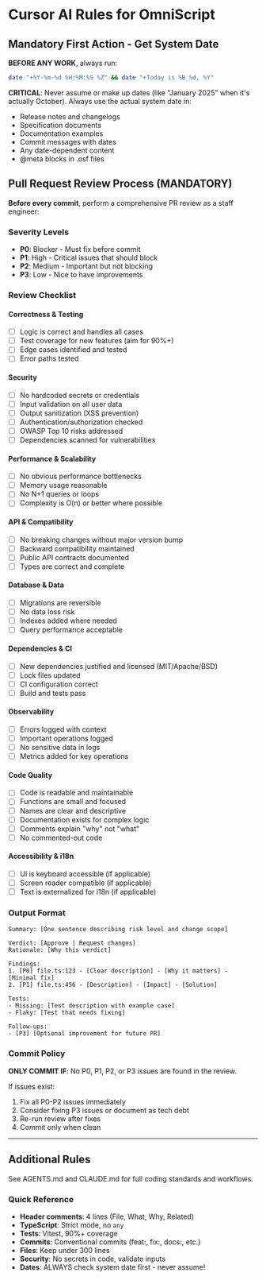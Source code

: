 # Cursor AI Rules for OmniScript

## Mandatory First Action - Get System Date

**BEFORE ANY WORK**, always run:

```bash
date "+%Y-%m-%d %H:%M:%S %Z" && date "+Today is %B %d, %Y"
```

**CRITICAL**: Never assume or make up dates (like "January 2025" when it's actually October). Always use the actual system date in:
- Release notes and changelogs
- Specification documents
- Documentation examples
- Commit messages with dates
- Any date-dependent content
- @meta blocks in .osf files

## Pull Request Review Process (MANDATORY)

**Before every commit**, perform a comprehensive PR review as a staff engineer:

### Severity Levels
- **P0**: Blocker - Must fix before commit
- **P1**: High - Critical issues that should block
- **P2**: Medium - Important but not blocking
- **P3**: Low - Nice to have improvements

### Review Checklist

#### Correctness & Testing
- [ ] Logic is correct and handles all cases
- [ ] Test coverage for new features (aim for 90%+)
- [ ] Edge cases identified and tested
- [ ] Error paths tested

#### Security
- [ ] No hardcoded secrets or credentials
- [ ] Input validation on all user data
- [ ] Output sanitization (XSS prevention)
- [ ] Authentication/authorization checked
- [ ] OWASP Top 10 risks addressed
- [ ] Dependencies scanned for vulnerabilities

#### Performance & Scalability
- [ ] No obvious performance bottlenecks
- [ ] Memory usage reasonable
- [ ] No N+1 queries or loops
- [ ] Complexity is O(n) or better where possible

#### API & Compatibility
- [ ] No breaking changes without major version bump
- [ ] Backward compatibility maintained
- [ ] Public API contracts documented
- [ ] Types are correct and complete

#### Database & Data
- [ ] Migrations are reversible
- [ ] No data loss risk
- [ ] Indexes added where needed
- [ ] Query performance acceptable

#### Dependencies & CI
- [ ] New dependencies justified and licensed (MIT/Apache/BSD)
- [ ] Lock files updated
- [ ] CI configuration correct
- [ ] Build and tests pass

#### Observability
- [ ] Errors logged with context
- [ ] Important operations logged
- [ ] No sensitive data in logs
- [ ] Metrics added for key operations

#### Code Quality
- [ ] Code is readable and maintainable
- [ ] Functions are small and focused
- [ ] Names are clear and descriptive
- [ ] Documentation exists for complex logic
- [ ] Comments explain "why" not "what"
- [ ] No commented-out code

#### Accessibility & i18n
- [ ] UI is keyboard accessible (if applicable)
- [ ] Screen reader compatible (if applicable)
- [ ] Text is externalized for i18n (if applicable)

### Output Format

```
Summary: [One sentence describing risk level and change scope]

Verdict: [Approve | Request changes]
Rationale: [Why this verdict]

Findings:
1. [P0] file.ts:123 - [Clear description] - [Why it matters] - [Minimal fix]
2. [P1] file.ts:456 - [Description] - [Impact] - [Solution]

Tests:
- Missing: [Test description with example case]
- Flaky: [Test that needs fixing]

Follow-ups:
- [P3] [Optional improvement for future PR]
```

### Commit Policy

**ONLY COMMIT IF**: No P0, P1, P2, or P3 issues are found in the review.

If issues exist:
1. Fix all P0-P2 issues immediately
2. Consider fixing P3 issues or document as tech debt
3. Re-run review after fixes
4. Commit only when clean

---

## Additional Rules

See AGENTS.md and CLAUDE.md for full coding standards and workflows.

### Quick Reference

- **Header comments**: 4 lines (File, What, Why, Related)
- **TypeScript**: Strict mode, no `any`
- **Tests**: Vitest, 90%+ coverage
- **Commits**: Conventional commits (feat:, fix:, docs:, etc.)
- **Files**: Keep under 300 lines
- **Security**: No secrets in code, validate inputs
- **Dates**: ALWAYS check system date first - never assume!
